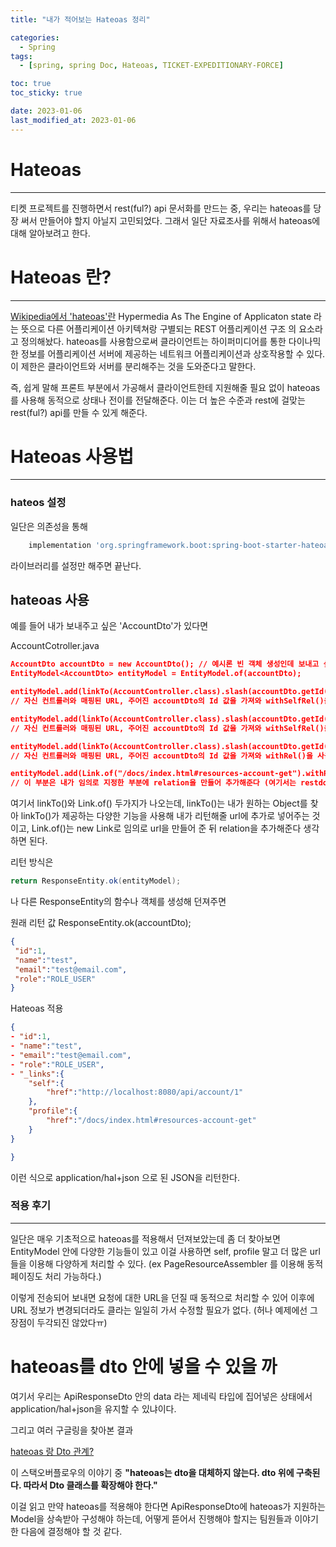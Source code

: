 ```yaml
---
title: "내가 적어보는 Hateoas 정리"

categories:
  - Spring
tags:
  - [spring, spring Doc, Hateoas, TICKET-EXPEDITIONARY-FORCE]

toc: true
toc_sticky: true

date: 2023-01-06
last_modified_at: 2023-01-06
---
```


# Hateoas


---

티켓 프로젝트를 진행하면서 rest(ful?) api 문서화를 만드는 중, 우리는 hateoas를 당장 써서 만들어야 할지 아닐지 고민되었다. 그래서 일단 자료조사를 위해서 hateoas에 대해 알아보려고 한다.

# Hateoas 란?

---



  [Wikipedia에서 'hateoas'란](https://en.wikipedia.org/wiki/HATEOAS) Hypermedia As The Engine of Applicaton state 라는 뜻으로 다른 어플리케이션 아키텍쳐랑 구별되는 REST 어플리케이션 구조 의 요소라고 정의해놨다. hateoas를 사용함으로써 클라이언트는 하이퍼미디어를 통한 다이나믹한 정보를 어플리케이션 서버에 제공하는 네트워크 어플리케이션과 상호작용할 수 있다. 이 제한은 클라이언트와 서버를 분리해주는 것을 도와준다고 말한다.

즉, 쉽게 말해 프론트 부분에서 가공해서 클라이언트한테 지원해줄 필요 없이 hateoas를 사용해 동적으로 상태나 전이를 전달해준다. 이는 더 높은 수준과 rest에 걸맞는 rest(ful?) api를 만들 수 있게 해준다.

# Hateoas 사용법

---



### hateos 설정

일단은 의존성을 통해

```gradle
    implementation 'org.springframework.boot:spring-boot-starter-hateoas'
```

라이브러리를 설정만 해주면 끝난다.



## hateoas 사용

예를 들어 내가 보내주고 싶은 'AccountDto'가 있다면

AccountCotroller.java

```json
AccountDto accountDto = new AccountDto(); // 예시론 빈 객체 생성인데 보내고 싶은 Dto 부분이라고 생각하면 된다
EntityModel<AccountDto> entityModel = EntityModel.of(accountDto);

entityModel.add(linkTo(AccountController.class).slash(accountDto.getId()).withSelfRel() );
// 자신 컨트롤러와 매핑된 URL, 주어진 accountDto의 Id 값을 가져와 withSelfRel()을 사용해 해당 url이 자기 참조라는 것을 추가해 entityModel에 넣어준다.

entityModel.add(linkTo(AccountController.class).slash(accountDto.getId()).withSelfRel("my") );
// 자신 컨트롤러와 매핑된 URL, 주어진 accountDto의 Id 값을 가져와 withSelfRel()을 사용해 my라는 relation을 만들어준다.

entityModel.add(linkTo(AccountController.class).slash(accountDto.getId()).withSelfRel() );
// 자신 컨트롤러와 매핑된 URL, 주어진 accountDto의 Id 값을 가져와 withRel()을 사용해 self라는 relation을 만들어준다.

entityModel.add(Link.of("/docs/index.html#resources-account-get").withRel("profile"));
// 이 부분은 내가 임의로 지정한 부분에 relation을 만들어 추가해준다 (여기서는 restdocs에 지정한 부분으로 이동하게).


```

여기서 linkTo()와 Link.of() 두가지가 나오는데, linkTo()는 내가 원하는 Object를 찾아 linkTo()가 제공하는 다양한 기능을 사용해 내가 리턴해줄 url에 추가로 넣어주는 것이고, Link.of()는 new Link로 임의로 url을 만들어 준 뒤 relation을 추가해준다 생각하면 된다.

리턴 방식은

```java
return ResponseEntity.ok(entityModel);
```

나 다른 ResponseEntity의 함수나 객체를 생성해 던져주면



원래 리턴 값 ResponseEntity.ok(accountDto);

```json
{
 "id":1,
 "name":"test",
 "email":"test@email.com",
 "role":"ROLE_USER"
}
```



Hateoas 적용

```json
{
- "id":1,
- "name":"test",
- "email":"test@email.com",
- "role":"ROLE_USER",
- "_links":{
    "self":{
   	 	"href":"http://localhost:8080/api/account/1"
	},
	"profile":{
        "href":"/docs/index.html#resources-account-get"
    }
}

}


```

이런 식으로 application/hal+json 으로 된 JSON을 리턴한다.

### 적용 후기
---

일단은 매우 기초적으로 hateoas를 적용해서 던져보았는데 좀 더 찾아보면 EntityModel 안에 다양한 기능들이 있고 이걸 사용하면 self, profile 말고 더 많은 url들을 이용해 다양하게 처리할 수 있다. (ex PageResourceAssembler 를 이용해 동적 페이징도 처리 가능하다.)


이렇게 전송되어 보내면 요청에 대한 URL을 던질 때 동적으로 처리할 수 있어 이후에 URL 정보가 변경되더라도 클라는 일일히 가서 수정할 필요가 없다. (허나 예제에선 그 장점이 두각되진 않았다ㅠ)


# hateoas를 dto 안에 넣을 수 있을 까

여기서 우리는 ApiResponseDto 안의 data 라는 제네릭 타입에 집어넣은 상태에서 application/hal+json을 유지할 수 있냐이다.

그리고 여러 구글링을 찾아본 결과

[hateoas 랑 Dto 관계?](https://stackoverflow.com/questions/56557894/does-resource-in-spring-hateoas-replace-the-dtos)

이 스택오버플로우의 이야기 중 **"hateoas는 dto을 대체하지 않는다. dto 위에 구축된다. 따라서 Dto 클래스를 확장해야 한다."**

이걸 읽고 만약 hateoas를 적용해야 한다면 ApiResponseDto에 hateoas가 지원하는 Model을 상속받아 구성해야 하는데, 어떻게 뜯어서 진행해야 할지는 팀원들과 이야기 한 다음에 결정해야 할 것 같다.
